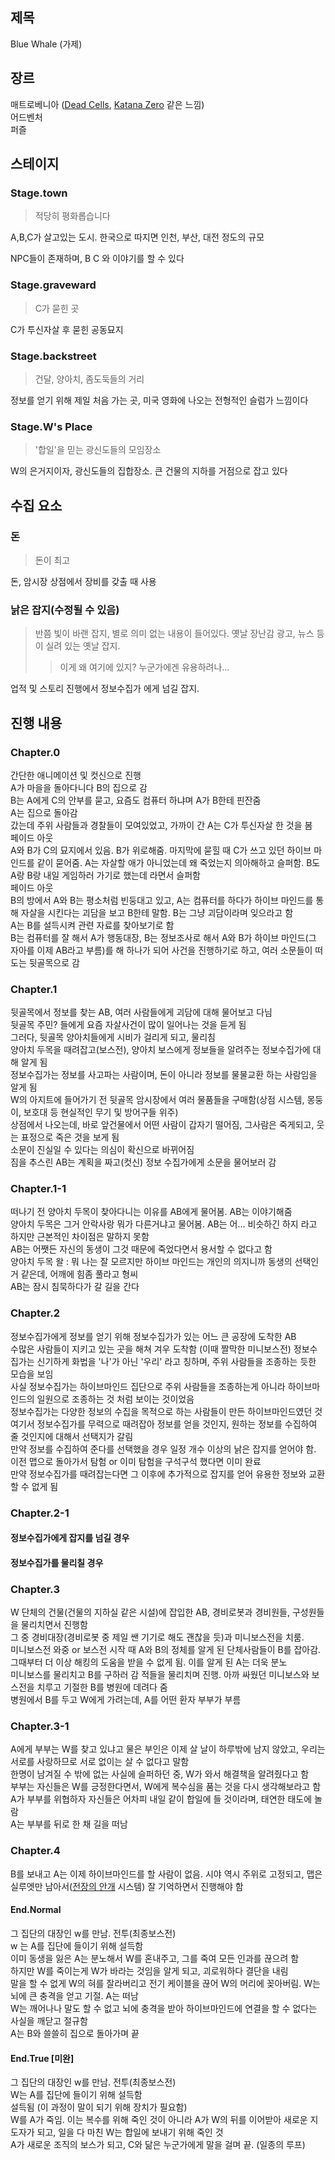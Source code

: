 ## 제목

Blue Whale (가제)

## 장르

매트로베니아 ([Dead Cells](https://namu.wiki/w/Dead%20Cells?from=%EB%8D%B0%EB%93%9C%20%EC%85%80), [Katana Zero](https://namu.wiki/w/%EC%B9%B4%ED%83%80%EB%82%98%20%EC%A0%9C%EB%A1%9C) 같은 느낌)  
어드벤처  
퍼즐  

## 스테이지

### Stage.town

>적당히 평화롭습니다

A,B,C가 살고있는 도시. 한국으로 따지면 인천, 부산, 대전 정도의 규모

NPC들이 존재하며, B C 와 이야기를 할 수 있다  

### Stage.graveward

>C가 묻힌 곳

C가 투신자살 후 묻힌 공동묘지

### Stage.backstreet

>건달, 양아치, 좀도둑들의 거리

정보를 얻기 위해 제일 처음 가는 곳, 미국 영화에 나오는 전형적인 슬럼가 느낌이다

### Stage.W's Place

>'합일'을 믿는 광신도들의 모임장소

W의 은거지이자, 광신도들의 집합장소. 큰 건물의 지하를 거점으로 잡고 있다 

## 수집 요소

### 돈

>돈이 최고

돈, 암시장 상점에서 장비를 갖출 때 사용

### 낡은 잡지(수정될 수 있음)

>반쯤 빛이 바랜 잡지, 별로 의미 없는 내용이 들어있다. 옛날 장난감 광고, 뉴스 등이 실려 있는 옛날 잡지.
>>이게 왜 여기에 있지? 누군가에겐 유용하려나...

업적 및 스토리 진행에서 정보수집가 에게 넘길 잡지.

## 진행 내용

### Chapter.0

간단한 애니메이션 및 컷신으로 진행  
A가 마을을 돌아다니다 B의 집으로 감  
B는 A에게 C의 안부를 묻고, 요즘도 컴퓨터 하냐며 A가 B한테 핀잔줌  
A는 집으로 돌아감  
갔는데 주위 사람들과 경찰들이 모여있었고, 가까이 간 A는 C가 투신자살 한 것을 봄  
페이드 아웃  
A와 B가 C의 묘지에서 있음. B가 위로해줌. 마지막에 묻힐 때 C가 쓰고 있던 하이브 마인드를 같이 묻어줌. A는 자살할 애가 아니었는데 왜 죽었는지 의아해하고 슬퍼함. B도 A랑 B랑 내일 게임하러 가기로 했는데 라면서 슬퍼함  
페이드 아웃  
B의 방에서 A와 B는 평소처럼 빈둥대고 있고, A는 컴퓨터를 하다가 하이브 마인드를 통해 자살을 시킨다는 괴담을 보고 B한테 말함. B는 그냥 괴담이라며 잊으라고 함  
A는 B를 설득시켜 관련 자료를 찾아보기로 함  
B는 컴퓨터를 잘 해서 A가 행동대장, B는 정보조사로 해서 A와 B가 하이브 마인드(그 자아를 이제 AB라고 부름)를 해 하나가 되어 사건을 진행하기로 하고, 여러 소문들이 떠도는 뒷골목으로 감

### Chapter.1

뒷골목에서 정보를 찾는 AB, 여러 사람들에게 괴담에 대해 물어보고 다님  
뒷골목 주민? 들에게 요즘 자살사건이 많이 일어나는 것을 듣게 됨  
그러다, 뒷골목 양아치들에게 시비가 걸리게 되고, 물리침  
양아치 두목을 때려잡고(보스전), 양아치 보스에게 정보들을 알려주는 정보수집가에 대해 알게 됨  
정보수집가는 정보를 사고파는 사람이며, 돈이 아니라 정보를 물물교환 하는 사람임을 알게 됨  
W의 아지트에 들어가기 전 뒷골목 암시장에서 여러 물품들을 구매함(상점 시스템, 몽둥이, 보호대 등 현실적인 무기 및 방어구들 위주)  
상점에서 나오는데, 바로 앞건물에서 어떤 사람이 갑자기 떨어짐, 그사람은 죽게되고, 웃는 표정으로 죽은 것을 보게 됨  
소문이 진실일 수 있다는 의심이 확신으로 바뀌어짐  
짐을 추스린 AB는 계획을 짜고(컷신) 정보 수집가에게 소문을 물어보러 감

### Chapter.1-1

떠나기 전 양아치 두목이 찾아다니는 이유를 AB에게 물어봄. AB는 이야기해줌  
양아치 두목은 그거 안락사랑 뭐가 다른거냐고 물어봄. AB는 어... 비슷하긴 하지 라고 하지만 근본적인 차이점은 말하지 못함  
AB는 어쨋든 자신의 동생이 그것 때문에 죽었다면서 용서할 수 없다고 함  
양아치 두목 왈 : 뭐 나는 잘 모르지만 하이브 마인드는 개인의 의지니까 동생의 선택인거 같은데, 어깨에 힘좀 풀라고 형씨  
AB는 잠시 침묵하다가 갈 길을 간다  

### Chapter.2

정보수집가에게 정보를 얻기 위해 정보수집가가 있는 어느 큰 공장에 도착한 AB  
수많은 사람들이 지키고 있는 곳을 해쳐 겨우 도착함  (이때 짤막한 미니보스전)
정보수집가는 신기하게 화법을 '나'가 아닌 '우리' 라고 칭하며, 주위 사람들을 조종하는 듯한 모습을 보임  
사실 정보수집가는 하이브마인드 집단으로 주위 사람들을 조종하는게 아니라 하이브마인드의 일원으로 조종하는 것 처럼 보이는 것이었음  
정보수집가는 다양한 정보의 수집을 목적으로 하는 사람들이 만든 하이브마인드였던 것  
여기서 정보수집가를 무력으로 때려잡아 정보를 얻을 것인지, 원하는 정보를 수집하여 줄 것인지에 대해서 선택지가 갈림  
만약 정보를 수집하여 준다를 선택했을 경우 일정 개수 이상의 낡은 잡지를 얻어야 함. 이전 맵으로 돌아가서 탐험 or 이미 탐험을 구석구석 했다면 이미 완료  
만약 정보수집가를 때려잡는다면 그 이후에 추가적으로 잡지를 얻어 유용한 정보와 교환할 수 없게 됨

### Chapter.2-1

#### 정보수집가에게 잡지를 넘길 경우

#### 정보수집가를 물리칠 경우

### Chapter.3

W 단체의 건물(건물의 지하실 같은 시설)에 잡입한 AB, 경비로봇과 경비원들, 구성원들을 물리치면서 진행함  
그 중 경비대장(경비로봇 중 제일 쌘 기기로 해도 괜찮을 듯)과 미니보스전을 치룸.  
미니보스전 와중 or 보스전 시작 때 A와 B의 정체를 알게 된 단체사람들이 B를 잡아감. 그때부터 더 이상 해킹의 도움을 받을 수 없게 됨. 이를 알게 된 A는 더욱 분노  
미니보스를 물리치고 B를 구하러 감 
적들을 물리치며 진행. 아까 싸웠던 미니보스와 보스전을 치루고 기절한 B를 병원에 데려다 줌  
병원에서 B를 두고 W에게 가려는데, A를 어떤 환자 부부가 부름  

### Chapter.3-1

A에게 부부는 W를 찾고 있냐고 물은 부인은 이제 살 날이 하루밖에 남지 않았고, 우리는 서로를 사랑하므로 서로 없이는 살 수 없다고 말함  
한명이 남겨질 수 밖에 없는 사실에 슬퍼하던 중, W가 와서 해결책을 알려줬다고 함  
부부는 자신들은 W를 긍정한다면서, W에게 복수심을 품는 것을 다시 생각해보라고 함  
A가 부부를 위협하자 자신들은 어차피 내일 같이 합일에 들 것이라며, 태연한 태도에 놀람  
A는 부부를 뒤로 한 채 길을 떠남

### Chapter.4

B를 보내고 A는 이제 하이브마인드를 할 사람이 없음. 시야 역시 주위로 고정되고, 맵은 실루엣만 남아서([전장의 안개](https://namu.wiki/w/%EC%A0%84%EC%9E%A5%EC%9D%98%20%EC%95%88%EA%B0%9C(%EA%B2%8C%EC%9E%84)) 시스템) 잘 기억하면서 진행해야 함  

#### End.Normal

그 집단의 대장인 w를 만남. 전투(최종보스전)  
w 는 A를 집단에 들이기 위해 설득함  
이미 동생을 잃은 A는 분노해서 W를 혼내주고, 그를 죽여 모든 인과를 끊으려 함  
하지만 W를 죽이는게 W가 바라는 것임을 알게 되고, 괴로워하다 결단을 내림  
말을 할 수 없게 W의 혀를 잘라버리고 전기 케이블을 끊어 W의 머리에 꽂아버림. W는 뇌에 큰 충격을 얻고 기절. A는 떠남  
W는 깨어나나 말도 할 수 없고 뇌에 충격을 받아 하이브마인드에 연결을 할 수 없다는 사실을 깨닫고 절규함  
A는 B와 쓸쓸히 집으로 돌아가며 끝

#### End.True [미완]

그 집단의 대장인 w를 만남. 전투(최종보스전)  
W는 A를 집단에 들이기 위해 설득함  
설득됨 (이 과정이 말이 되기 위해 장치가 필요함)  
W를 A가 죽임. 이는 복수를 위해 죽인 것이 아니라 A가 W의 뒤를 이어받아 새로운 지도자가 되고, 일을 다 마친 W는 합일에 보내기 위해 죽인 것  
A가 새로운 조직의 보스가 되고, C와 닮은 누군가에게 말을 걸며 끝. (일종의 루프)
